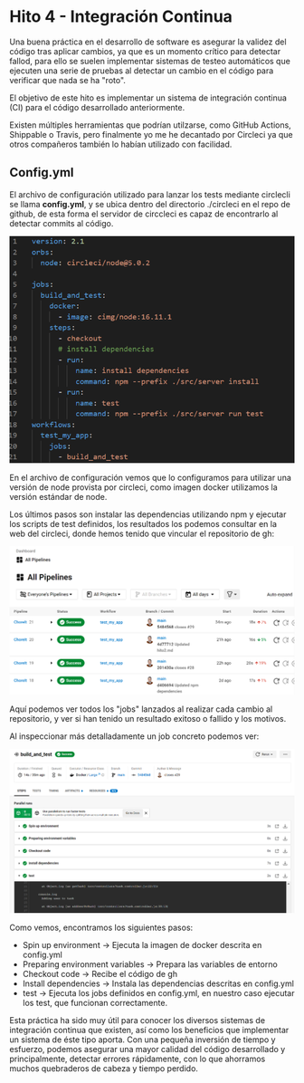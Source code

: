 # Hito 4 - Integración Continua

Una buena práctica en el desarrollo de software es asegurar la validez del código tras aplicar cambios, ya que es un momento crítico para detectar fallod, para ello se suelen implementar sistemas de testeo automáticos que ejecuten una serie de pruebas al detectar un cambio en el código para verificar que nada se ha "roto".

El objetivo de este hito es implementar un sistema de integración continua (CI) para el código desarrollado anteriormente.

Existen múltiples herramientas que podrían utilzarse, como GitHub Actions, Shippable o Travis, pero finalmente yo me he decantado por Circleci ya que otros compañeros también lo habían utilizado con facilidad.

## Config.yml

El archivo de configuración utilizado para lanzar los tests mediante circlecli se llama **config.yml**, y se ubica dentro del directorio ./circleci en el repo de github, de esta forma el servidor de circcleci es capaz de encontrarlo al detectar commits al código.

![Config.yml file](img/config.yml.png)

En el archivo de configuración vemos que lo configuramos para utilizar una versión de node provista por circleci, como imagen docker utilizamos la versión estándar de node.

Los últimos pasos son instalar las dependencias utilizando npm y ejecutar los scripts de test definidos, los resultados los podemos consultar en la web del circleci, donde hemos tenido que vincular el repositorio de gh:

![Circleci jobs](img/circleci_results.png)

Aquí podemos ver todos los "jobs" lanzados al realizar cada cambio al repositorio, y ver si han tenido un resultado exitoso o fallido y los motivos.

Al inspeccionar más detalladamente un job concreto podemos ver:

![Job log](img/job%20log.png)

Como vemos, encontramos los siguientes pasos:

* Spin up environment -> Ejecuta la imagen de docker descrita en config.yml
* Preparing environment variables -> Prepara las variables de entorno
* Checkout code -> Recibe el código de gh
* Install dependencies -> Instala las dependencias descritas en config.yml
* test -> Ejecuta los jobs definidos en config.yml, en nuestro caso ejecutar los test, que funcionan correctamente.


Esta práctica ha sido muy útil para conocer los diversos sistemas de integración continua que existen, así como los beneficios que implementar un sistema de éste tipo aporta. Con una pequeña inversión de tiempo y esfuerzo, podemos asegurar una mayor calidad del código desarrollado y principalmente, detectar errores rápidamente, con lo que ahorramos muchos quebraderos de cabeza y tiempo perdido.
